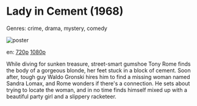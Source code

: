 # Lady in Cement (1968)

Genres: crime, drama, mystery, comedy

![poster](http://image.tmdb.org/t/p/w500/suq6tBvtZa9R9dGJh2WMCUgWRRo.jpg)

en:
  [720p](magnet:?xt=urn:btih:49993A8DB3701B56BA55D9DFD5DD355D891E7E2A&tr=udp://glotorrents.pw:6969/announce&tr=udp://tracker.opentrackr.org:1337/announce&tr=udp://torrent.gresille.org:80/announce&tr=udp://tracker.openbittorrent.com:80&tr=udp://tracker.coppersurfer.tk:6969&tr=udp://tracker.leechers-paradise.org:6969&tr=udp://p4p.arenabg.ch:1337&tr=udp://tracker.internetwarriors.net:1337)
  [1080p](magnet:?xt=urn:btih:F5AA5DBF01A749F1600A5E704759A0F210E98F3F&tr=udp://glotorrents.pw:6969/announce&tr=udp://tracker.opentrackr.org:1337/announce&tr=udp://torrent.gresille.org:80/announce&tr=udp://tracker.openbittorrent.com:80&tr=udp://tracker.coppersurfer.tk:6969&tr=udp://tracker.leechers-paradise.org:6969&tr=udp://p4p.arenabg.ch:1337&tr=udp://tracker.internetwarriors.net:1337)
  


While diving for sunken treasure, street-smart gumshoe Tony Rome finds the body of a gorgeous blonde, her feet stuck in a block of cement. Soon after, tough guy Waldo Gronski hires him to find a missing woman named Sandra Lomax, and Rome wonders if there's a connection. He sets about trying to locate the woman, and in no time finds himself mixed up with a beautiful party girl and a slippery racketeer.